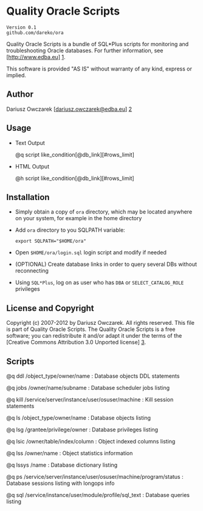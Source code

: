 
Quality Oracle Scripts
======================

    Version 0.1
    github.com/dareko/ora

Quality Oracle Scripts is a bundle of SQL*Plus scripts for monitoring and troubleshooting
Oracle databases. For further information, see [http://www.edba.eu] [1].

This software is provided "AS IS" without warranty of any kind, express or implied.

[1]: http://www.edba.eu     "www.edba.eu"

Author
------

Dariusz Owczarek [dariusz.owczarek@edba.eu] [2]

[2]: mailto:dariusz.owczarek@edba.eu

Usage
-----

* Text Output

    @q script like_condition[@db_link][#rows_limit]

* HTML Output

    @h script like_condition[@db_link][#rows_limit]

Installation
------------

* Simply obtain a copy of ``ora`` directory, which may be located anywhere
  on your system, for example in the home directory

* Add ``ora`` directory to you SQLPATH variable:

    ``export SQLPATH="$HOME/ora"``

* Open ``$HOME/ora/login.sql`` login script and modify if needed

* (OPTIONAL) Create database links in order to query several DBs without reconnecting

* Using ``SQL*Plus``, log on as user who has ``DBA`` or ``SELECT_CATALOG_ROLE`` privileges

License and Copyright
---------------------

Copyright (c) 2007-2012 by Dariusz Owczarek. All rights reserved. 
This file is part of Quality Oracle Scripts. The Quality Oracle Scripts is
a free software; you can redistribute it and/or adapt it under the terms
of the [Creative Commons Attribution 3.0 Unported license] [3].

[3]: http://creativecommons.org/licenses/by/3.0/ "CC BY 3.0"

Scripts
-------

@q ddl /object_type/owner/name
: Database objects DDL statements


@q jobs /owner/name/subname
: Database scheduler jobs listing


@q kill /service/server/instance/user/osuser/machine
: Kill session statements


@q ls /object_type/owner/name
: Database objects listing


@q lsg /grantee/privilege/owner
: Database privileges listing


@q lsic /owner/table/index/column
: Object indexed columns listing


@q lss /owner/name
: Object statistics information


@q lssys /name
: Database dictionary listing


@q ps /service/server/instance/user/osuser/machine/program/status
: Database sessions listing with longops info


@q sql /service/instance/user/module/profile/sql_text
: Database queries listing
